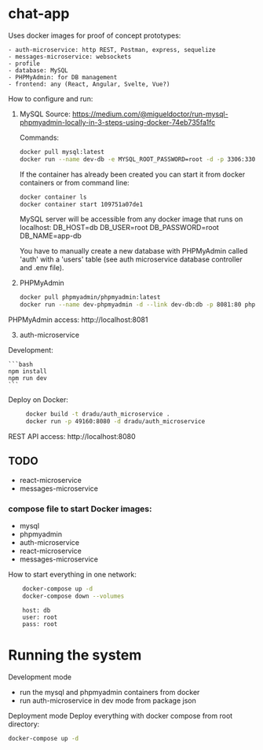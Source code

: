 # chat-app

Uses docker images for proof of concept prototypes:

    - auth-microservice: http REST, Postman, express, sequelize
    - messages-microservice: websockets
    - profile
    - database: MySQL
    - PHPMyAdmin: for DB management
    - frontend: any (React, Angular, Svelte, Vue?)
    
How to configure and run:

1. MySQL 
    Source: https://medium.com/@migueldoctor/run-mysql-phpmyadmin-locally-in-3-steps-using-docker-74eb735fa1fc
    
    Commands: 
    
    ```bash
    docker pull mysql:latest
    docker run --name dev-db -e MYSQL_ROOT_PASSWORD=root -d -p 3306:3306 mysql:latest
    ```
   
   If the container has already been created you can start it from docker containers or from command line:
   
   ```bash
   docker container ls
   docker container start 109751a07de1
   ```
   
   MySQL server will be accessible from any docker image that runs on localhost: 
   DB_HOST=db
   DB_USER=root
   DB_PASSWORD=root
   DB_NAME=app-db
   
   You have to manually create a new database with PHPMyAdmin called 'auth' with a 'users' table 
   (see auth microservice database controller and .env file).
   
2. PHPMyAdmin

    ```bash
    docker pull phpmyadmin/phpmyadmin:latest
    docker run --name dev-phpmyadmin -d --link dev-db:db -p 8081:80 phpmyadmin/phpmyadmin
    ```
   
PHPMyAdmin access: http://localhost:8081


3. auth-microservice
   
Development:

    ```bash
    npm install
    npm run dev
    ```
    
Deploy on Docker:

```bash
     docker build -t dradu/auth_microservice .
     docker run -p 49160:8080 -d dradu/auth_microservice
```

REST API access: http://localhost:8080 

## TODO
    
   - react-microservice
   - messages-microservice
    
   ### compose file to start Docker images:
   
   - mysql
   - phpmyadmin
   - auth-microservice
   - react-microservice
   - messages-microservice


How to start everything in one network:        
```bash
    docker-compose up -d
    docker-compose down --volumes
```    
        
        host: db
        user: root
        pass: root


# Running the system

Development mode

- run the mysql and phpmyadmin containers from docker
- run auth-microservice in dev mode from package json

Deployment mode
Deploy everything with docker compose from root directory:

```bash 
docker-compose up -d
``` 
